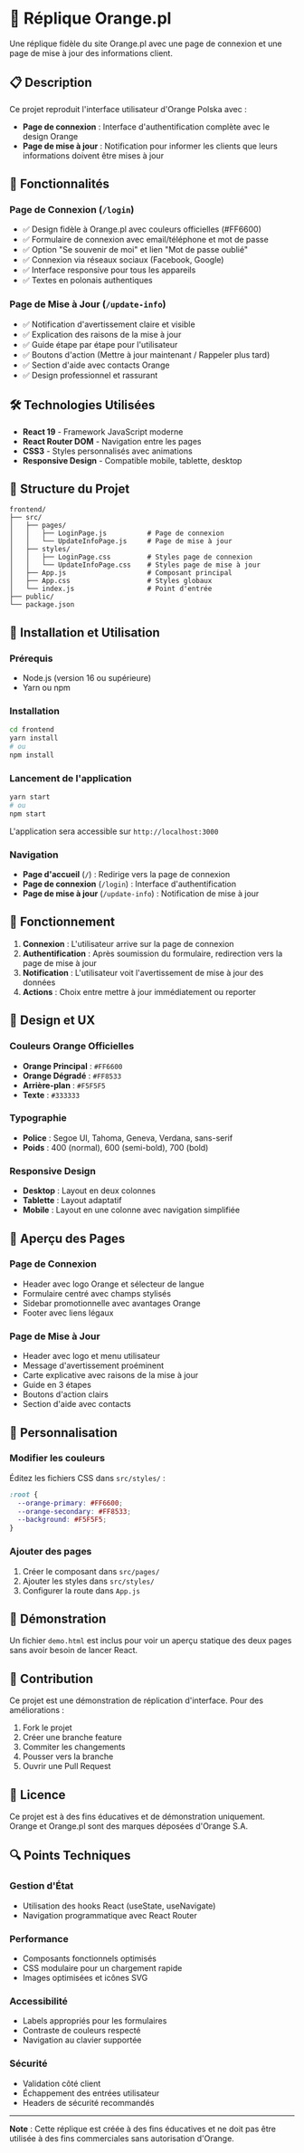 # 🍊 Réplique Orange.pl

Une réplique fidèle du site Orange.pl avec une page de connexion et une page de mise à jour des informations client.

## 📋 Description

Ce projet reproduit l'interface utilisateur d'Orange Polska avec :
- **Page de connexion** : Interface d'authentification complète avec le design Orange
- **Page de mise à jour** : Notification pour informer les clients que leurs informations doivent être mises à jour

## 🎨 Fonctionnalités

### Page de Connexion (`/login`)
- ✅ Design fidèle à Orange.pl avec couleurs officielles (#FF6600)
- ✅ Formulaire de connexion avec email/téléphone et mot de passe
- ✅ Option "Se souvenir de moi" et lien "Mot de passe oublié"
- ✅ Connexion via réseaux sociaux (Facebook, Google)
- ✅ Interface responsive pour tous les appareils
- ✅ Textes en polonais authentiques

### Page de Mise à Jour (`/update-info`)
- ✅ Notification d'avertissement claire et visible
- ✅ Explication des raisons de la mise à jour
- ✅ Guide étape par étape pour l'utilisateur
- ✅ Boutons d'action (Mettre à jour maintenant / Rappeler plus tard)
- ✅ Section d'aide avec contacts Orange
- ✅ Design professionnel et rassurant

## 🛠️ Technologies Utilisées

- **React 19** - Framework JavaScript moderne
- **React Router DOM** - Navigation entre les pages
- **CSS3** - Styles personnalisés avec animations
- **Responsive Design** - Compatible mobile, tablette, desktop

## 📁 Structure du Projet

```
frontend/
├── src/
│   ├── pages/
│   │   ├── LoginPage.js          # Page de connexion
│   │   └── UpdateInfoPage.js     # Page de mise à jour
│   ├── styles/
│   │   ├── LoginPage.css         # Styles page de connexion
│   │   └── UpdateInfoPage.css    # Styles page de mise à jour
│   ├── App.js                    # Composant principal
│   ├── App.css                   # Styles globaux
│   └── index.js                  # Point d'entrée
├── public/
└── package.json
```

## 🚀 Installation et Utilisation

### Prérequis
- Node.js (version 16 ou supérieure)
- Yarn ou npm

### Installation
```bash
cd frontend
yarn install
# ou
npm install
```

### Lancement de l'application
```bash
yarn start
# ou
npm start
```

L'application sera accessible sur `http://localhost:3000`

### Navigation
- **Page d'accueil** (`/`) : Redirige vers la page de connexion
- **Page de connexion** (`/login`) : Interface d'authentification
- **Page de mise à jour** (`/update-info`) : Notification de mise à jour

## 🎯 Fonctionnement

1. **Connexion** : L'utilisateur arrive sur la page de connexion
2. **Authentification** : Après soumission du formulaire, redirection vers la page de mise à jour
3. **Notification** : L'utilisateur voit l'avertissement de mise à jour des données
4. **Actions** : Choix entre mettre à jour immédiatement ou reporter

## 🎨 Design et UX

### Couleurs Orange Officielles
- **Orange Principal** : `#FF6600`
- **Orange Dégradé** : `#FF8533`
- **Arrière-plan** : `#F5F5F5`
- **Texte** : `#333333`

### Typographie
- **Police** : Segoe UI, Tahoma, Geneva, Verdana, sans-serif
- **Poids** : 400 (normal), 600 (semi-bold), 700 (bold)

### Responsive Design
- **Desktop** : Layout en deux colonnes
- **Tablette** : Layout adaptatif
- **Mobile** : Layout en une colonne avec navigation simplifiée

## 📱 Aperçu des Pages

### Page de Connexion
- Header avec logo Orange et sélecteur de langue
- Formulaire centré avec champs stylisés
- Sidebar promotionnelle avec avantages Orange
- Footer avec liens légaux

### Page de Mise à Jour
- Header avec logo et menu utilisateur
- Message d'avertissement proéminent
- Carte explicative avec raisons de la mise à jour
- Guide en 3 étapes
- Boutons d'action clairs
- Section d'aide avec contacts

## 🔧 Personnalisation

### Modifier les couleurs
Éditez les fichiers CSS dans `src/styles/` :
```css
:root {
  --orange-primary: #FF6600;
  --orange-secondary: #FF8533;
  --background: #F5F5F5;
}
```

### Ajouter des pages
1. Créer le composant dans `src/pages/`
2. Ajouter les styles dans `src/styles/`
3. Configurer la route dans `App.js`

## 📄 Démonstration

Un fichier `demo.html` est inclus pour voir un aperçu statique des deux pages sans avoir besoin de lancer React.

## 🤝 Contribution

Ce projet est une démonstration de réplication d'interface. Pour des améliorations :
1. Fork le projet
2. Créer une branche feature
3. Commiter les changements
4. Pousser vers la branche
5. Ouvrir une Pull Request

## 📝 Licence

Ce projet est à des fins éducatives et de démonstration uniquement. Orange et Orange.pl sont des marques déposées d'Orange S.A.

## 🔍 Points Techniques

### Gestion d'État
- Utilisation des hooks React (useState, useNavigate)
- Navigation programmatique avec React Router

### Performance
- Composants fonctionnels optimisés
- CSS modulaire pour un chargement rapide
- Images optimisées et icônes SVG

### Accessibilité
- Labels appropriés pour les formulaires
- Contraste de couleurs respecté
- Navigation au clavier supportée

### Sécurité
- Validation côté client
- Échappement des entrées utilisateur
- Headers de sécurité recommandés

---

**Note** : Cette réplique est créée à des fins éducatives et ne doit pas être utilisée à des fins commerciales sans autorisation d'Orange.